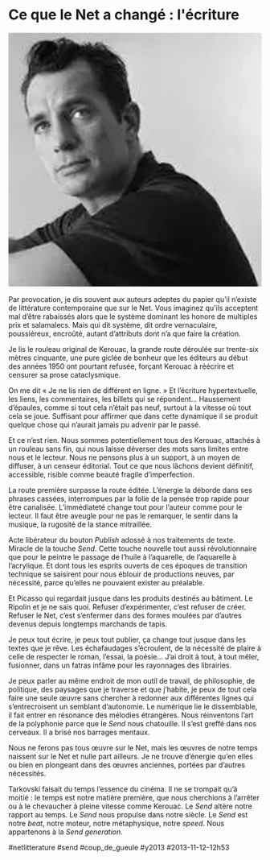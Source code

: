 # Ce que le Net a changé&nbsp;: l'écriture

![](_i/kerouac.webp)

Par provocation, je dis souvent aux auteurs adeptes du papier qu’il n’existe de littérature contemporaine que sur le Net. Vous imaginez qu’ils acceptent mal d’être rabaissés alors que le système dominant les honore de multiples prix et salamalecs. Mais qui dit système, dit ordre vernaculaire, poussiéreux, encroûté, autant d’attributs dont n’a que faire la création.

Je lis le rouleau original de Kerouac, la grande route déroulée sur trente-six mètres cinquante, une pure giclée de bonheur que les éditeurs au début des années 1950 ont pourtant refusée, forçant Kerouac à réécrire et censurer sa prose cataclysmique.

On me dit « Je ne lis rien de différent en ligne. » Et l’écriture hypertextuelle, les liens, les commentaires, les billets qui se répondent… Haussement d’épaules, comme si tout cela n’était pas neuf, surtout à la vitesse où tout cela se joue. Suffisant pour affirmer que dans cette dynamique il se produit quelque chose qui n’aurait jamais pu advenir par le passé.

Et ce n’est rien. Nous sommes potentiellement tous des Kerouac, attachés à un rouleau sans fin, qui nous laisse déverser des mots sans limites entre nous et le lecteur. Nous ne pensons plus à un support, à un moyen de diffuser, à un censeur éditorial. Tout ce que nous lâchons devient définitif, accessible, risible comme beauté fragile d’imperfection.

La route première surpasse la route éditée. L’énergie la déborde dans ses phrases cassées, interrompues par la folie de la pensée trop rapide pour être canalisée. L’immédiateté change tout pour l’auteur comme pour le lecteur. Il faut être aveugle pour ne pas le remarquer, le sentir dans la musique, la rugosité de la stance mitraillée.

Acte libérateur du bouton *Publish* adossé à nos traitements de texte. Miracle de la touche *Send*. Cette touche nouvelle tout aussi révolutionnaire que pour le peintre le passage de l’huile à l’aquarelle, de l’aquarelle à l’acrylique. Et dont tous les esprits ouverts de ces époques de transition technique se saisirent pour nous éblouir de productions neuves, par nécessité, parce qu’elles ne pouvaient exister au préalable.

Et Picasso qui regardait jusque dans les produits destinés au bâtiment. Le Ripolin et je ne sais quoi. Refuser d’expérimenter, c’est refuser de créer. Refuser le Net, c’est s’enfermer dans des formes moulées par d’autres devenus depuis longtemps marchands de tapis.

Je peux tout écrire, je peux tout publier, ça change tout jusque dans les textes que je rêve. Les échafaudages s’écroulent, de la nécessité de plaire à celle de respecter le roman, l’essai, la poésie… J’ai droit à tout, à tout mêler, fusionner, dans un fatras infâme pour les rayonnages des librairies.

Je peux parler au même endroit de mon outil de travail, de philosophie, de politique, des paysages que je traverse et que j’habite, je peux de tout cela faire une seule œuvre sans chercher à redonner aux différentes lignes qui s’entrecroisent un semblant d’autonomie. Le numérique lie le dissemblable, il fait entrer en résonance des mélodies étrangères. Nous réinventons l’art de la polyphonie parce que le *Send* nous chatouille. Il s’est greffé dans nos cerveaux. Il a brisé nos barrages mentaux.

Nous ne ferons pas tous œuvre sur le Net, mais les œuvres de notre temps naissent sur le Net et nulle part ailleurs. Je ne trouve d’énergie qu’en elles ou bien en plongeant dans des œuvres anciennes, portées par d’autres nécessités.

Tarkovski faisait du temps l’essence du cinéma. Il ne se trompait qu’à moitié : le temps est notre matière première, que nous cherchions à l’arrêter ou à le chevaucher à pleine vitesse comme Kerouac. Le *Send* altère notre rapport au temps. Le *Send* nous propulse dans notre siècle. Le *Send* est notre *beat*, notre moteur, notre métaphysique, notre *speed*. Nous appartenons à la *Send generation*.



#netlitterature #send #coup_de_gueule #y2013 #2013-11-12-12h53
